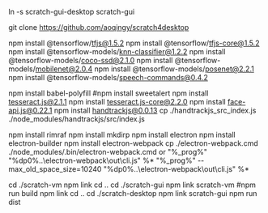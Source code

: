 ln -s scratch-gui-desktop scratch-gui

git clone https://github.com/aoqingy/scratch4desktop

npm install @tensorflow/tfjs@1.5.2
npm install @tensorflow/tfjs-core@1.5.2
npm install @tensorflow-models/knn-classifier@1.2.2
npm install @tensorflow-models/coco-ssd@2.1.0
npm install @tensorflow-models/mobilenet@2.0.4
npm install @tensorflow-models/posenet@2.2.1
npm install @tensorflow-models/speech-commands@0.4.2

npm install babel-polyfill
#npm install sweetalert
npm install tesseract.js@2.1.1
npm install tesseract.js-core@2.2.0
npm install face-api.js@0.22.1
npm install handtrackjs@0.0.13
cp ./handtrackjs_src_index.js ./node_modules/handtrackjs/src/index.js

npm install rimraf
npm install mkdirp
npm install electron
npm install electron-builder
npm install electron-webpack
cp ./electron-webpack.cmd ./node_modules/.bin/electron-webpack.cmd
or
"%_prog%" "%dp0%\..\electron-webpack\out\cli.js" %*
"%_prog%" --max_old_space_size=10240 "%dp0%\..\electron-webpack\out\cli.js" %*

cd ./scratch-vm
npm link
cd ..
cd ./scratch-gui
npm link scratch-vm
#npm run build
npm link
cd ..
cd ./scratch-desktop
npm link scratch-gui
npm run dist
